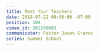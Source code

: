 ```yaml
---
title: Meet Your Teachers
date: 2018-07-22 00:00:00 -07:00
position: 104
vimeo_id: 281180693
communicator: Pastor Jason Graves
series: Summer School
---
```


